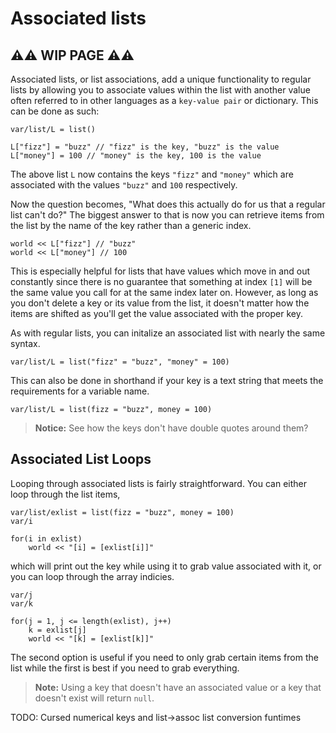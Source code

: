 # Associated lists

## ⚠⚠ WIP PAGE ⚠⚠

Associated lists, or list associations, add a unique functionality to regular lists by allowing you to associate values within the list with another value often referred to in other languages as a `key-value pair` or dictionary. This can be done as such:

```dm
var/list/L = list()

L["fizz"] = "buzz" // "fizz" is the key, "buzz" is the value
L["money"] = 100 // "money" is the key, 100 is the value
```

The above list `L` now contains the keys `"fizz"` and `"money"` which are associated with the values `"buzz"` and `100` respectively.

Now the question becomes, "What does this actually do for us that a regular list can't do?" The biggest answer to that is now you can retrieve items from the list by the name of the key rather than a generic index.

```dm
world << L["fizz"] // "buzz"
world << L["money"] // 100
```

This is especially helpful for lists that have values which move in and out constantly since there is no guarantee that something at index `[1]` will be the same value you call for at the same index later on. However, as long as you don't delete a key or its value from the list, it doesn't matter how the items are shifted as you'll get the value associated with the proper key.

As with regular lists, you can initalize an associated list with nearly the same syntax.

```dm
var/list/L = list("fizz" = "buzz", "money" = 100)
```

This can also be done in shorthand if your key is a text string that meets the requirements for a variable name.

```dm
var/list/L = list(fizz = "buzz", money = 100)
```

>**Notice:** See how the keys don't have double quotes around them?

## Associated List Loops

Looping through associated lists is fairly straightforward. You can either loop through the list items,

```dm
var/list/exlist = list(fizz = "buzz", money = 100)
var/i

for(i in exlist)
	world << "[i] = [exlist[i]]"
```

which will print out the key while using it to grab value associated with it, or you can loop through the array indicies.

```dm
var/j
var/k

for(j = 1, j <= length(exlist), j++)
	k = exlist[j]
	world << "[k] = [exlist[k]]"
```

The second option is useful if you need to only grab certain items from the list while the first is best if you need to grab everything.

>**Note:** Using a key that doesn't have an associated value or a key that doesn't exist will return `null`.

TODO: Cursed numerical keys and list->assoc list conversion funtimes
